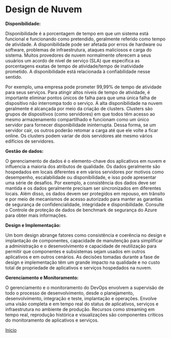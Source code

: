 # **Design de Nuvem**

**Disponibilidade:**

Disponibilidade é a porcentagem de tempo em que um sistema está funcional e funcionando como pretendido, geralmente referido como tempo de atividade. A disponibilidade pode ser afetada por erros de hardware ou software, problemas de infraestrutura, ataques maliciosos e carga do sistema. Muitos provedores de nuvem normalmente oferecem a seus usuários um acordo de nível de serviço (SLA) que especifica as porcentagens exatas de tempo de atividade/tempo de inatividade prometido. A disponibilidade está relacionada à confiabilidade nesse sentido. 

Por exemplo, uma empresa pode prometer 99,99% de tempo de atividade para seus serviços. Para atingir altos níveis de tempo de atividade, é importante eliminar pontos únicos de falha para que uma única falha de dispositivo não interrompa todo o serviço. A alta disponibilidade na nuvem geralmente é alcançada por meio da criação de clusters. Clusters são grupos de dispositivos (como servidores) em que todos têm acesso ao mesmo armazenamento compartilhado e funcionam como um único servidor para fornecer disponibilidade ininterrupta. Dessa forma, se um servidor cair, os outros poderão retomar a carga até que ele volte a ficar online. Os clusters podem variar de dois servidores até mesmo vários edifícios de servidores.

**Gestão de dados:**

O gerenciamento de dados é o elemento-chave dos aplicativos em nuvem e influencia a maioria dos atributos de qualidade. Os dados geralmente são hospedados em locais diferentes e em vários servidores por motivos como desempenho, escalabilidade ou disponibilidade, e isso pode apresentar uma série de desafios. Por exemplo, a consistência dos dados deve ser mantida e os dados geralmente precisam ser sincronizados em diferentes locais. Além disso, os dados devem ser protegidos em repouso, em trânsito e por meio de mecanismos de acesso autorizado para manter as garantias de segurança de confidencialidade, integridade e disponibilidade. Consulte o Controle de proteção de dados de benchmark de segurança do Azure para obter mais informações.

**Design e Implementação:**

Um bom design abrange fatores como consistência e coerência no design e implantação de componentes, capacidade de manutenção para simplificar a administração e o desenvolvimento e capacidade de reutilização para permitir que componentes e subsistemas sejam usados em outros aplicativos e em outros cenários. As decisões tomadas durante a fase de design e implementação têm um grande impacto na qualidade e no custo total de propriedade de aplicativos e serviços hospedados na nuvem.

**Gerenciamento e Monitoramento:**

O gerenciamento e o monitoramento do DevOps envolvem a supervisão de todo o processo de desenvolvimento, desde o planejamento, desenvolvimento, integração e teste, implantação e operações. Envolve uma visão completa e em tempo real do status de aplicativos, serviços e infraestrutura no ambiente de produção. Recursos como streaming em tempo real, reprodução histórica e visualizações são componentes críticos do monitoramento de aplicativos e serviços.

[Inicio](../../README.md)